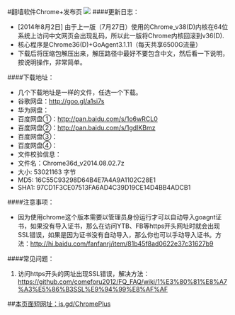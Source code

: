 #翻墙软件Chrome+发布页 ![](https://oq1gjg.bl3301.livefilestore.com/y2m6QScAjlqzd_ynd0XQBZH0fumM4bEh5HDbIhHY8GLdLxMS6DWgvlBXYXRof7N4AUTVe4h1Ux_-HcJY9JvWoqtTNDQgE55c3eIYqEZL_2-8WHqINPkPCEpc7mUD1Oh72yC/chrome48.png?psid=1)
####更新日志：
* [2014年8月2日] 由于上一版（7月27日）使用的Chrome_v38(D)内核在64位系统上访问中文网页会出现乱码，所以此一版将Chrome内核回滚到v36(D).
* 核心程序是Chrome36(D)+GoAgent3.1.11（每天共享6500G流量）
* 下载后将压缩包解压出来，解压路径中最好不要包含中文，然后看一下说明，按说明操作，非常简单。

####下载地址：
* 几个下载地址是一样的文件，任选一个下载。
* 谷歌网盘：http://goo.gl/a1si7s
* 华为网盘：
* 百度网盘①：http://pan.baidu.com/s/1o6wRCL0
* 百度网盘②：http://pan.baidu.com/s/1gdIKBmz
* 百度网盘③：
* 百度网盘④：
* 文件校验信息：
* 文件名：Chrome36d_v2014.08.02.7z
* 大小: 53021163 字节
* MD5: 16C55C93298D64B4E7A4A9A1102C28E1
* SHA1: 97CD1F3CE07513FA6AD4C39D19CE14D4BB4ADCB1

####注意事项：
* 因为使用chrome这个版本需要以管理员身份运行才可以自动导入goagnt证书，如果没有导入证书，那么在访问YTB、FB等https开头网址时就会出现SSL错误，如果是因为证书没有自动导入，那么你也可以手动导入证书。方法：http://hi.baidu.com/fanfanrj/item/81b45f8ad0622e37c31627b9

####常见问题：
1. 访问https开头的网址出现SSL错误，解决方法：https://github.com/comeforu2012/FQ_FAQ/wiki/1%E3%80%81%E8%A7%A3%E5%86%B3SSL%E9%94%99%E8%AF%AF

##[本页面短网址：is.gd/ChromePlus](http://is.gd/ChromePlus)